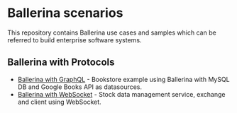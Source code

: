 # Ballerina scenarios

This repository contains Ballerina use cases and samples which can be referred to build enterprise software systems.

## Ballerina with Protocols

* [Ballerina with GraphQL](https://github.com/anupama-pathirage/ballerina-scenarios/tree/main/ballerina-graphql-with-multiple-datasources) - Bookstore example using Ballerina with MySQL DB and Google Books API as datasources. 
* [Ballerina with WebSocket](https://github.com/anupama-pathirage/ballerina-scenarios/tree/main/ballerina-websocket-for-realtime-stock-updates) - Stock data management service, exchange and client using WebSocket.  
